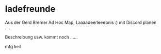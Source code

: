 # ladefreunde
Aus der Gerd Bremer Ad Hoc Map, Laaaadeerleeebnis :)  mit Discord planen .... 

Beschreibung usw. kommt noch ......

mfg
keil
